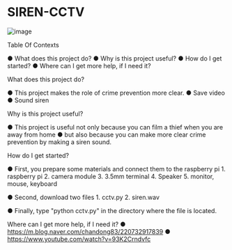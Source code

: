 # SIREN-CCTV
![image](https://user-images.githubusercontent.com/54634455/84468402-b3947680-acb9-11ea-9dfd-8c77789e8cc7.png)

Table Of Contexts

  ● What does this project do?
  ● Why is this project useful?
  ● How do I get started?
  ● Where can I get more help, if I need it?

What does this project do?

  ● This project makes the role of crime prevention more clear.
  ● Save video
  ● Sound siren
   
Why is this project useful?

  ● This project is useful not only because you can film a thief when you are away from home 
  ● but also because you can make more clear crime prevention by making a siren sound.
  
How do I get started?

  ● First, you prepare some materials and connect them to the raspberry pi
    1. raspberry pi
    2. camera module
    3. 3.5mm terminal
    4. Speaker
    5. monitor, mouse, keyboard

  ● Second, download two files 
    1. cctv.py
    2. siren.wav
  
  ● Finally, type "python cctv.py" in the directory where the file is located.
      
 Where can I get more help, if I need it?
  ● https://m.blog.naver.com/chandong83/220732917839
  ● https://www.youtube.com/watch?v=93K2Crndvfc
  
